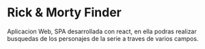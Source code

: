 # Rick & Morty Finder

Aplicacion Web, SPA desarrollada con react, en ella podras realizar busquedas de los personajes de la serie a traves de varios campos.
